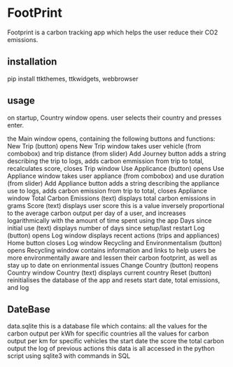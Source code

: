 # FootPrint

Footprint is a carbon tracking app which helps the user reduce their CO2 emissions.

## installation

pip install ttkthemes, ttkwidgets, webbrowser

## usage

on startup, Country window opens. user selects their country and presses enter.

the Main window opens, containing the following buttons and functions:
New Trip (button)
	opens New Trip window
		takes user vehicle (from combobox) and trip distance (from slider)
		Add Journey button adds a string describing the trip to logs, adds carbon emmission from trip to total, recalculates score, closes Trip window
Use Applicance (button)
	opens Use Appliance window
		takes user appliance (from combobox) and use duration (from slider)
		Add Appliance button adds a string describing the appliance use to logs, adds carbon emission from trip to total, closes Appliance window
Total Carbon Emissions (text)
	displays total carbon emissions in grams
Score (text)
	displays user score
		this is a value inversely proportional to the average carbon output per day of a user, and increases logarithmically with the amount of time spent using the app
Days since initial use (text)
	displays number of days since setup/last restart
Log (button)
	opens Log window
		displays recent actions (trips and appliances)
		Home button closes Log window
Recycling and Environmentalism (button)
	opens Recycling window
		contains information and links to help users be more environmentally aware and lessen their carbon footprint, as well as stay up to date on enrionmental issues
Change Country (button)
	reopens Country window
Country (text)
	displays current country
Reset (button)
	reinitialises the database of the app and resets start date, total emissions, and log

## DateBase

data.sqlite this is a database file which contains:
	all the values for the carbon output per kWh for specific countries
	all the values for carbon output per km for specific vehicles
	the start date
	the score
	the total carbon output
	the log of previous actions
this data is all accessed in the python script using sqlite3 with commands in SQL